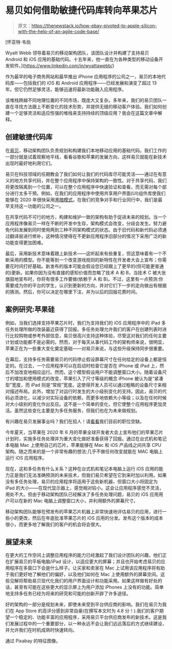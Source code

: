# 易贝如何借助敏捷代码库转向苹果芯片

> 原文：<https://thenewstack.io/how-ebay-pivoted-to-apple-silicon-with-the-help-of-an-agile-code-base/>

[](https://www.linkedin.com/in/wyattawebb/)

 [怀亚特·韦伯

Wyatt Webb 领导着易贝的移动架构团队，该团队设计并构建了支持易贝 Android 和 iOS 应用的基础代码。十五年来，他一直在为各种类型的移动设备开发软件。](https://www.linkedin.com/in/wyattawebb/) [](https://www.linkedin.com/in/wyattawebb/)

作为最早的电子商务网站和最早推出 iPhone 应用程序的公司之一，易贝的本地代码库——包括我们的 iOS 和 Android 应用程序——已经发展和演变了超过 13 年。但它仍然足够灵活，能够迅速将最新功能融入应用程序。

该堆栈跨越不同地理位置的不同市场，既庞大又复杂。多年来，我们的易贝团队一直在寻找方法跟上不断变化的技术形势，并提供无缝的移动客户体验。我们如何创建一个足够灵活和适应性强的堆栈来支持持续的顶级应用？我会在这篇文章中解释。

## 创建敏捷代码库

在[易贝](https://tech.ebayinc.com/?utm_content=inline-mention)，移动架构团队负责规划和构建我们本地移动应用的基础代码。我们工作的一部分就是试着观察地平线，看看谷歌和苹果的发展方向，这样易贝就能在新技术出现时最好地利用它们。

易贝在科技领域的任期教会了我们如何让我们的代码库尽可能灵活——通过在有意义的地方共享代码，并在整个应用程序中保持架构的一致性。对于共享代码，我们将更改隔离到一个位置，可以在整个应用程序中快速验证和查看，而无需对每个部分进行太多干预。例如，在我们的应用程序中使用共享用户界面(UI)组件库使我们能够在 2020 年很快采用[黑暗模式](https://tech.ebayinc.com/product/dark-mode-now-live-on-ebay-native-apps/)。在我们的竞争对手和行业同行中，我们是最早支持这一功能的公司之一。

在共享代码不可行的地方，构建和维护一致的架构有助于促进未来的规划。当一个应用程序像易贝一样在不断的开发中生存，架构模式会改变，分歧会发生。努力避免代码发展到同时使用两到三种不同架构模式的状态。由于旧代码和新代码必须通过翻译层进行修补，这种情况使得在不更新应用程序旧部分的情况下采用广泛的新功能变得更加困难。

最后，采用新技术意味着跟上新技术——这听起来有些重复，但这意味着有一个不断采用的模型。你不能等到一个改变游戏规则的新特性在开发者大会上宣布；你需要花时间打好基础。新发布的版本可能会假设您已经跟上了更早的(但可能更普通的)更新。如果你因为没有直接的感知价值而忽略了技术 A 和 B，当技术 C 被大张旗鼓地宣布时，你将有很多工作要做(依赖于 A 和 B)。不过，这里有一点预测:你需要成为你的平台的学生，认识到更新的方向，并对它们下一步的走向做出有根据的猜测。然后，你可以决定在哪里下注，并为以后的回报花费时间。

## 案例研究:苹果硅

例如，当我们选择支持苹果芯片时，我们为支持我们的 iOS 应用程序中的 iPad 多任务处理所做的改装最近获得了回报。多任务处理允许我们的客户在创建列表时进行比较购物或参考外部信息，易贝很高兴支持这种体验，尽管这对我们的任何主要计划或功能都不是必需的。然而，对于每天从事代码工作的架构师来说，很明显，苹果正在为一些重大变化奠定基础——对易贝来说，与这些升级保持同步很重要。

在幕后，支持多任务需要易贝的代码停止假设屏幕尺寸在任何给定的设备上都是恒定的。在过去，一个应用程序可以在启动时检查它是否在 iPhone 或 iPad 上，然后不加改变地相应运行。然而，这个模型假设用户不能调整窗口大小。随着设备尺寸的增加和使用模式的改变，苹果引入了尺寸等级的概念 iPhone 被认为是“紧凑型”宽度，而 iPad 则是“常规”宽度。这使得开发人员可以通过粗略的设备尺寸来相对描述布局。此外，增加了对运行时发生的大小级别变化的支持。因此，易贝的代码必须进化，以减少对实际设备的依赖，而更多地依赖大小等级；以及在任何时候对大小级别的变化作出反应。这不是一个简单的变化，但它使整个应用程序更加灵活。虽然这些变化主要是为多任务服务，但我们也在为未来做规划。

有兴趣在易贝发展事业吗？我们在招人！请[看看](http://ebay.to/Careers)我们目前的职位空缺。

今年夏天，当苹果在 2020 年 6 月的苹果全球开发者大会上宣布他们的苹果芯片计划时，实施多任务处理并为重大变化做好准备获得了回报。通过在台式机和笔记本电脑 Mac 上使用自己的芯片，苹果能够在 Mac 和 iOS 产品线之间共享 CPU 架构。随之而来的是一个非常有趣的想法:几乎不做任何改变就能在 MAC 电脑上运行 iOS 应用程序。

现在，这和多任务有什么关系？这种在台式机和笔记本电脑上运行 iOS 应用的能力正是我们无法准确预测的未来技术，但我们易贝希望在它到来时加以利用。如果没有多任务处理，易贝的应用程序将适用于这些新机器，但窗口大小将固定为 iPad 的大小——在现代显示器上，感觉相对较小。这会让应用程序感觉不灵活，用处不大。但由于移动架构团队已经解决了多任务处理问题，易贝的 iOS 应用用户可以在新的 Mac 电脑上调整窗口大小，并利用额外的屏幕尺寸。

移动架构团队能够在预发布的苹果芯片机器上非常快速地评估易贝的应用，进行一些小的更改，然后在年底批准苹果芯片的 iOS 应用的分发。发布这个版本的成本很小，而更多地了解我们的客户的机会将会很大。

## 展望未来

在更大的工作空间上调整应用程序的能力已经激起了我们设计团队的兴趣，他们正在扩展易贝的平板电脑/iPad 设计，以适应更大的屏幕；并且也开始考虑易贝的应用程序在多窗口下会是什么样子。让买家和卖家在 Mac 上试用该应用程序将有助于我们更好地了解他们的偏好，以及他们如何在 Mac 上使用额外的屏幕空间。这些见解将帮助易贝现代化我们的用户界面设计和功能采用。如果这样做有好处的话，甚至有可能在这些更大的显示屏上为用户添加 iPhones 上没有的功能。简单地支持多任务已经为将来的研究和可能的创新开辟了许多途径。

好的架构的一部分是规划未来，即使未来受到平台供应商的影响。我们在易贝为我们在 App Store 的高评分感到非常自豪(在撰写本文时为 4.8 分！).我们的客户期望一个稳定的、功能丰富的应用程序，采用易贝平台供应商发布的新技术。这是我们发展过程中的一个重要部分，以一种永远不会让我们远远落后的方式继续建设，并允许我们在时机成熟时快速转向。

通过 Pixabay 的特征图像。

<svg xmlns:xlink="http://www.w3.org/1999/xlink" viewBox="0 0 68 31" version="1.1"><title>Group</title> <desc>Created with Sketch.</desc></svg>